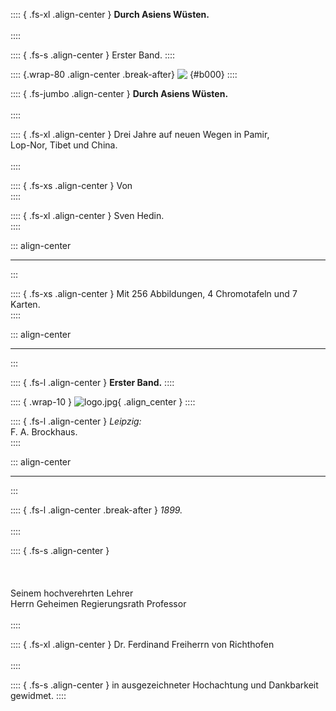 
:::: { .fs-xl .align-center }
**Durch Asiens Wüsten.**<br /><br />
::::

:::: { .fs-s .align-center  }
Erster Band.
::::

:::: {.wrap-80 .align-center .break-after}
![&nbsp;](Durch_Asiens_Wuesten_I_000.jpg ""){#b000}
::::

:::: { .fs-jumbo .align-center }
**Durch Asiens Wüsten.**<br /><br />
::::

:::: { .fs-xl .align-center }
Drei Jahre auf neuen Wegen in Pamir,<br />
Lop-Nor, Tibet und China.<br /><br />
::::

:::: { .fs-xs .align-center }
Von<br />
::::

:::: { .fs-xl .align-center }
Sven Hedin.<br />
::::

::: align-center
****
:::

:::: { .fs-xs .align-center }
Mit 256 Abbildungen, 4 Chromotafeln und 7 Karten.<br />
::::

::: align-center
****
:::

:::: { .fs-l .align-center }
**Erster Band.**
::::

:::: { .wrap-10 }
![](logo.jpg "logo.jpg"){ .align_center }
::::

:::: { .fs-l .align-center }
*Leipzig:*<br />
F. A. Brockhaus.<br />
::::

::: align-center
****
:::

:::: { .fs-l .align-center .break-after }
*1899.*<br /><br />
::::

:::: { .fs-s .align-center }
<br /><br /><br /><br />Seinem hochverehrten Lehrer<br />
Herrn Geheimen Regierungsrath Professor<br /><br />
::::

:::: { .fs-xl .align-center }
Dr. Ferdinand Freiherrn von Richthofen<br /><br />
::::

:::: { .fs-s .align-center }
in ausgezeichneter Hochachtung und Dankbarkeit<br />
gewidmet.
::::
